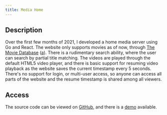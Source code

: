 ```yaml
---
title: Media Home
---
```


## Description
Over the first few months of 2021, I developed a home media server using Go and React. The website only supports movies as of now, through [The Movie Database](https://www.themoviedb.org/documentation/api) ([a](/archive/tmdb_2021-08-25.html)). There is a rudimentary search ability, where the user can search by partial title matching. The videos are played through the default HTML5 video player, and there is basic support for resuming video playback as the website saves the current timestamp every 5 seconds. There's no support for login, or multi-user access, so anyone can access all parts of the website and the resume timestamp is shared among all viewers.

## Access
The source code can be viewed on [GitHub](https://github.com/potato-diet/media_home), and there is a [demo](https://mh.potatodiet.ca) available.
